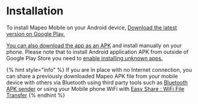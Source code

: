 # Installation

To install Mapeo Mobile on your Android device, ​[Download the latest version on Google Play.](https://play.google.com/store/apps/details?id=com.mapeo&hl=en_US)​

​[You can also download the app as an APK](https://digital-democracy.org/mapeo/latest/android) and install manually on your phone. Please note that to install Android application APK from outside of Google Play Store you need to [enable installing unknown apps.](https://developer.android.com/distribute/marketing-tools/alternative-distribution#unknown-sources)​

{% hint style="info" %}
If you are in place with no Internet connection, you can share a previously downloaded Mapeo APK file from your mobile device with others via Bluetooth using third party tools such as [Bluetooth APK sender](https://play.google.com/store/apps/details?id=com.arabyfree.apk_app_share) or using your Mobile phone WiFi with [Easy Share : WiFi File Transfer](https://play.google.com/store/apps/details?id=com.idea.share&hl=en&gl=US)
{% endhint %}

